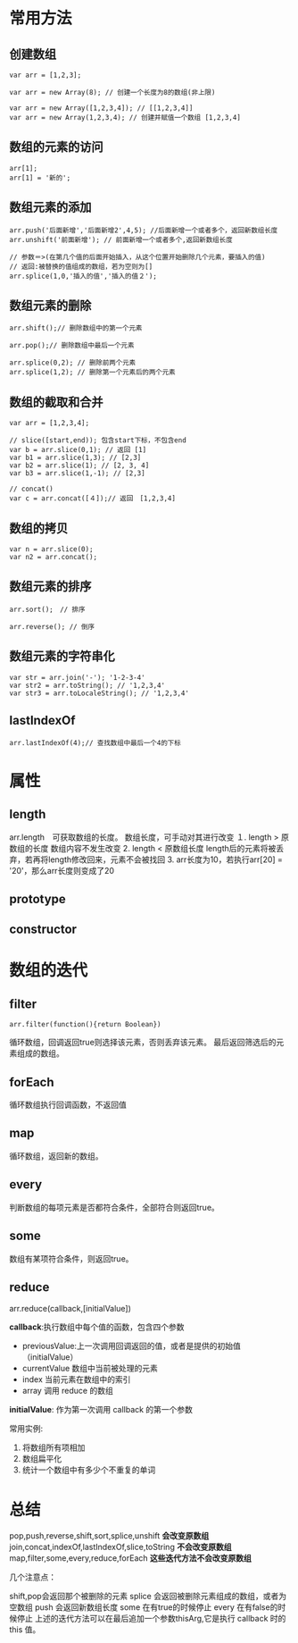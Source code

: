 # 常用方法

## 创建数组

    var arr = [1,2,3];

    var arr = new Array(8); // 创建一个长度为8的数组(非上限)

    var arr = new Array([1,2,3,4]); // [[1,2,3,4]]
    var arr = new Array(1,2,3,4); // 创建并赋值一个数组 [1,2,3,4]

## 数组的元素的访问

    arr[1];
    arr[1] = '新的';

## 数组元素的添加

    arr.push('后面新增','后面新增2',4,5); //后面新增一个或者多个，返回新数组长度
    arr.unshift('前面新增'); // 前面新增一个或者多个,返回新数组长度

    // 参数＝>(在第几个值的后面开始插入，从这个位置开始删除几个元素，要插入的值)
    // 返回:被替换的值组成的数组，若为空则为[]
    arr.splice(1,0,'插入的值','插入的值２');

## 数组元素的删除

    arr.shift();// 删除数组中的第一个元素

    arr.pop();// 删除数组中最后一个元素

    arr.splice(0,2); // 删除前两个元素
    arr.splice(1,2); // 删除第一个元素后的两个元素

## 数组的截取和合并
    var arr = [1,2,3,4];

    // slice([start,end)); 包含start下标，不包含end　
    var b = arr.slice(0,1); // 返回 [1]
    var b1 = arr.slice(1,3); // [2,3]
    var b2 = arr.slice(1); // [2, 3, 4]
    var b3 = arr.slice(1,-1); // [2,3]

    // concat()
    var c = arr.concat([４]);// 返回　[1,2,3,4]

## 数组的拷贝

    var n = arr.slice(0);
    var n2 = arr.concat();

## 数组元素的排序

    arr.sort();　// 排序

    arr.reverse(); // 倒序

## 数组元素的字符串化

    var str = arr.join('-'); '1-2-3-4'
    var str2 = arr.toString(); // '1,2,3,4'
    var str3 = arr.toLocaleString(); // '1,2,3,4'

## lastIndexOf
    arr.lastIndexOf(4);// 查找数组中最后一个4的下标

# 属性

## length
arr.length　可获取数组的长度。
数组长度，可手动对其进行改变
    １. length > 原数组的长度
    数组内容不发生改变
    2. length < 原数组长度
    length后的元素将被丢弃，若再将length修改回来，元素不会被找回
    3. arr长度为10，若执行arr[20] = '20'，那么arr长度则变成了20
## prototype

## constructor

# 数组的迭代

## filter

    arr.filter(function(){return Boolean})

循环数组，回调返回true则选择该元素，否则丢弃该元素。
最后返回筛选后的元素组成的数组。

## forEach
循环数组执行回调函数，不返回值

## map
循环数组，返回新的数组。

## every
判断数组的每项元素是否都符合条件，全部符合则返回true。

## some
数组有某项符合条件，则返回true。


## reduce
arr.reduce(callback,[initialValue])

**callback**:执行数组中每个值的函数，包含四个参数

* previousValue:上一次调用回调返回的值，或者是提供的初始值（initialValue）
* currentValue 数组中当前被处理的元素
* index 当前元素在数组中的索引
* array 调用 reduce 的数组

**initialValue**: 作为第一次调用 callback 的第一个参数

常用实例:

1. 将数组所有项相加
2. 数组扁平化
3. 统计一个数组中有多少个不重复的单词


# 总结

pop,push,reverse,shift,sort,splice,unshift **会改变原数组**
join,concat,indexOf,lastIndexOf,slice,toString **不会改变原数组**
map,filter,some,every,reduce,forEach **这些迭代方法不会改变原数组**

几个注意点：

shift,pop会返回那个被删除的元素
splice 会返回被删除元素组成的数组，或者为空数组
push 会返回新数组长度
some 在有true的时候停止
every 在有false的时候停止
上述的迭代方法可以在最后追加一个参数thisArg,它是执行 callback 时的 this 值。